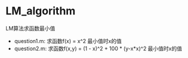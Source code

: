 # LM_algorithm
LM算法求函数最小值

- question1.m: 求函数f(x) = x^2 最小值时x的值
- question2.m: 求函数f(x,y) = (1 - x)^2 + 100 * (y-x*x)^2 最小值时x的值
